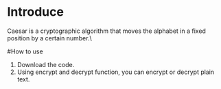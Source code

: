 # Introduce

Caesar is a cryptographic algorithm that moves the alphabet in a fixed position by a certain number.\

#How to use

1. Download the code.
2. Using encrypt and decrypt function, you can encrypt or decrypt plain text.
